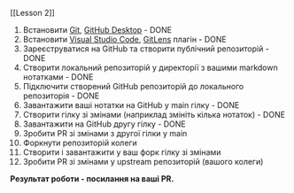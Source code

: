 [[Lesson 2]]

1. Встановити [Git](https://git-scm.com/downloads), [GitHub Desktop](https://desktop.github.com/)  - DONE
2. Встановити [Visual Studio Code](https://code.visualstudio.com/), [GitLens](https://marketplace.visualstudio.com/items?itemName=eamodio.gitlens) плагін - DONE
3. Зареєструватися на GitHub та створити публічний репозиторій - DONE 
4. Створити локальний репозиторій у директорії з вашими markdown нотатками - DONE
5. Підключити створений GitHub репозиторій до локального репозиторія - DONE
6. Завантажити ваші нотатки на GitHub у main гілку - DONE
7. Створити гілку зі змінами (наприклад змініть кілька нотаток) - DONE
8. Завантажити на GitHub другу гілку - DONE
9. Зробити PR зі змінами з другої гілки у main
10. Форкнути репозиторій колеги
11. Створити і завантажити у ваш форк гілку зі змінами
12. Зробити PR зі змінами у upstream репозиторій (вашого колеги)

**Результат роботи - посилання на ваші PR.**
